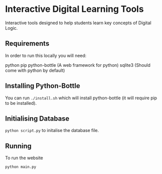 # Interactive Digital Learning Tools

Interactive tools designed to help students learn key concepts of Digital Logic.

## Requirements

In order to run this locally you will need:

python
pip
python-bottle (A web framework for python)
sqlite3 (Should come with python by default)

## Installing Python-Bottle

You can run `./install.sh` which will install python-bottle (it will require pip to be installed).

## Initialising Database

`python script.py` to initalise the database file.

## Running

To run the website

`python main.py`